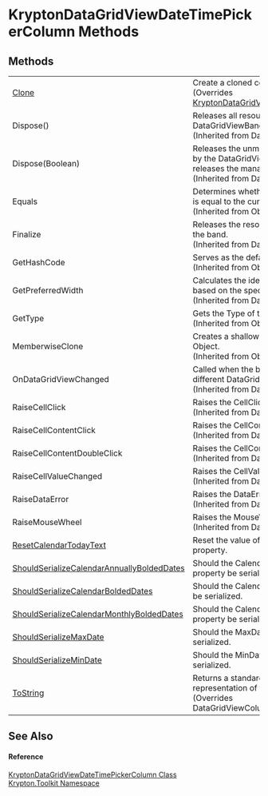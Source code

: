 # KryptonDataGridViewDateTimePickerColumn Methods




## Methods
<table>
<tr>
<td><a href="b95c20cb-d5d9-5f17-283f-e5495a7f7220.md">Clone</a></td>
<td>Create a cloned copy of the column.<br />(Overrides <a href="2c225d0c-ac0d-d52c-a7d5-7427b6930106.md">KryptonDataGridViewIconColumn.Clone()</a>)</td></tr>
<tr>
<td>Dispose()</td>
<td>Releases all resources used by the DataGridViewBand.<br />(Inherited from DataGridViewBand)</td></tr>
<tr>
<td>Dispose(Boolean)</td>
<td>Releases the unmanaged resources used by the DataGridViewBand and optionally releases the managed resources.<br />(Inherited from DataGridViewColumn)</td></tr>
<tr>
<td>Equals</td>
<td>Determines whether the specified object is equal to the current object.<br />(Inherited from Object)</td></tr>
<tr>
<td>Finalize</td>
<td>Releases the resources associated with the band.<br />(Inherited from DataGridViewBand)</td></tr>
<tr>
<td>GetHashCode</td>
<td>Serves as the default hash function.<br />(Inherited from Object)</td></tr>
<tr>
<td>GetPreferredWidth</td>
<td>Calculates the ideal width of the column based on the specified criteria.<br />(Inherited from DataGridViewColumn)</td></tr>
<tr>
<td>GetType</td>
<td>Gets the Type of the current instance.<br />(Inherited from Object)</td></tr>
<tr>
<td>MemberwiseClone</td>
<td>Creates a shallow copy of the current Object.<br />(Inherited from Object)</td></tr>
<tr>
<td>OnDataGridViewChanged</td>
<td>Called when the band is associated with a different DataGridView.<br />(Inherited from DataGridViewBand)</td></tr>
<tr>
<td>RaiseCellClick</td>
<td>Raises the CellClick event.<br />(Inherited from DataGridViewElement)</td></tr>
<tr>
<td>RaiseCellContentClick</td>
<td>Raises the CellContentClick event.<br />(Inherited from DataGridViewElement)</td></tr>
<tr>
<td>RaiseCellContentDoubleClick</td>
<td>Raises the CellContentDoubleClick event.<br />(Inherited from DataGridViewElement)</td></tr>
<tr>
<td>RaiseCellValueChanged</td>
<td>Raises the CellValueChanged event.<br />(Inherited from DataGridViewElement)</td></tr>
<tr>
<td>RaiseDataError</td>
<td>Raises the DataError event.<br />(Inherited from DataGridViewElement)</td></tr>
<tr>
<td>RaiseMouseWheel</td>
<td>Raises the MouseWheel event.<br />(Inherited from DataGridViewElement)</td></tr>
<tr>
<td><a href="b3dc3936-9eb7-38b4-efb1-238ebad3a865.md">ResetCalendarTodayText</a></td>
<td>Reset the value of the CalendarTodayText property.</td></tr>
<tr>
<td><a href="6b79dfcb-2444-7cb4-70eb-ce5d5eb59337.md">ShouldSerializeCalendarAnnuallyBoldedDates</a></td>
<td>Should the CalendarAnnuallyBoldedDates property be serialized.</td></tr>
<tr>
<td><a href="e9838f83-ea1d-1b4a-ef8a-d29235edbabb.md">ShouldSerializeCalendarBoldedDates</a></td>
<td>Should the CalendarBoldedDates property be serialized.</td></tr>
<tr>
<td><a href="13027c93-f344-2ed8-0f3a-1f2692cb0b94.md">ShouldSerializeCalendarMonthlyBoldedDates</a></td>
<td>Should the CalendarMonthlyBoldedDates property be serialized.</td></tr>
<tr>
<td><a href="3ed3ab7b-6627-b79e-6e0a-f9beb0d2cdf0.md">ShouldSerializeMaxDate</a></td>
<td>Should the MaxDate property be serialized.</td></tr>
<tr>
<td><a href="2a78cc69-6bd5-fcd1-d881-96bb023031f9.md">ShouldSerializeMinDate</a></td>
<td>Should the MinDate property be serialized.</td></tr>
<tr>
<td><a href="664459bd-bba8-1730-8912-91335facc04b.md">ToString</a></td>
<td>Returns a standard compact string representation of the column.<br />(Overrides DataGridViewColumn.ToString())</td></tr>
</table>

## See Also


#### Reference
<a href="4b982974-4f58-4c7f-b59d-75ab5f2cd812.md">KryptonDataGridViewDateTimePickerColumn Class</a>  
<a href="79d2eac2-21f4-54ff-7552-b20c33c30600.md">Krypton.Toolkit Namespace</a>  

